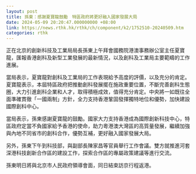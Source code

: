 ```yaml
---
layout: post
title: 孫東：感謝夏寶龍鼓勵　特區政府將更好融入國家發展大局
date: 2024-05-09 20:20:47.000000000 +08:00
link: https://news.rthk.hk/rthk/ch/component/k2/1752510-20240509.htm
categories: rthk
---
```


正在北京的創新科技及工業局局長孫東上午拜會國務院港澳事務辦公室主任夏寶龍，匯報香港創科及新型工業發展的最新情況，以及創科及工業局主要範疇的工作進展。

當局表示，夏寶龍對創科及工業局的工作表現給予高度的評價，以及充分的肯定。夏寶龍表示，本屆特區政府把推動創科發展擺在施政重要位置，不斷完善創科生態圈，大力引進創科企業和人才，取得積極成效，值得充分肯定。中央將一如既往全面準確貫徹「一國兩制」方針，全力支持香港鞏固發揮獨特地位和優勢，加快建設國際創科中心。

當局表示，孫東感謝夏寶龍的鼓勵。國家大力支持香港成為國際創新科技中心，特區政府定當不負國家給予香港的使命，助力粵港澳大灣區的高質量發展，繼續加強與內地不同省市的創科合作，優勢互補，更好融入國家發展大局。

另外，孫東下午到科技部，與副部長陳家昌等官員舉行工作會議。雙方就推進河套深港科技創新合作區的建設工作，探索合作區的專屬政策建議等進行交流。

孫東明日將與北京市人民政府領導會面，同日結束訪京行程返港。
